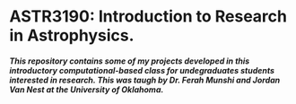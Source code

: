 # ASTR3190: Introduction to Research in Astrophysics.
#####  This repository contains some of my projects developed in this introductory computational-based class for undegraduates students interested in research. This was taugh by Dr. Ferah Munshi and Jordan Van Nest at the University of Oklahoma. 
